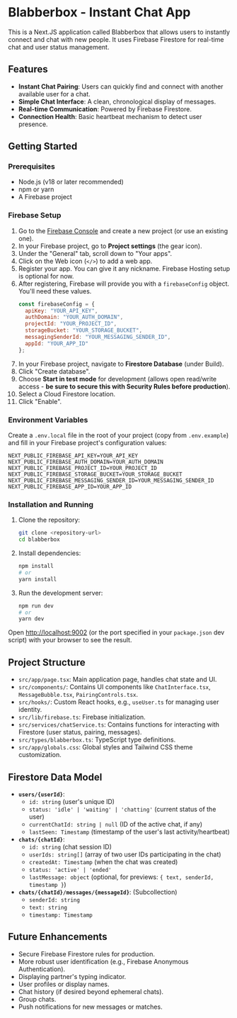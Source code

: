 # Blabberbox - Instant Chat App

This is a Next.JS application called Blabberbox that allows users to instantly connect and chat with new people. It uses Firebase Firestore for real-time chat and user status management.

## Features

- **Instant Chat Pairing**: Users can quickly find and connect with another available user for a chat.
- **Simple Chat Interface**: A clean, chronological display of messages.
- **Real-time Communication**: Powered by Firebase Firestore.
- **Connection Health**: Basic heartbeat mechanism to detect user presence.

## Getting Started

### Prerequisites

- Node.js (v18 or later recommended)
- npm or yarn
- A Firebase project

### Firebase Setup

1.  Go to the [Firebase Console](https://console.firebase.google.com/) and create a new project (or use an existing one).
2.  In your Firebase project, go to **Project settings** (the gear icon).
3.  Under the "General" tab, scroll down to "Your apps".
4.  Click on the Web icon (`</>`) to add a web app.
5.  Register your app. You can give it any nickname. Firebase Hosting setup is optional for now.
6.  After registering, Firebase will provide you with a `firebaseConfig` object. You'll need these values.
    ```javascript
    const firebaseConfig = {
      apiKey: "YOUR_API_KEY",
      authDomain: "YOUR_AUTH_DOMAIN",
      projectId: "YOUR_PROJECT_ID",
      storageBucket: "YOUR_STORAGE_BUCKET",
      messagingSenderId: "YOUR_MESSAGING_SENDER_ID",
      appId: "YOUR_APP_ID"
    };
    ```
7.  In your Firebase project, navigate to **Firestore Database** (under Build).
8.  Click "Create database".
9.  Choose **Start in test mode** for development (allows open read/write access - **be sure to secure this with Security Rules before production**).
10. Select a Cloud Firestore location.
11. Click "Enable".

### Environment Variables

Create a `.env.local` file in the root of your project (copy from `.env.example`) and fill in your Firebase project's configuration values:

```env
NEXT_PUBLIC_FIREBASE_API_KEY=YOUR_API_KEY
NEXT_PUBLIC_FIREBASE_AUTH_DOMAIN=YOUR_AUTH_DOMAIN
NEXT_PUBLIC_FIREBASE_PROJECT_ID=YOUR_PROJECT_ID
NEXT_PUBLIC_FIREBASE_STORAGE_BUCKET=YOUR_STORAGE_BUCKET
NEXT_PUBLIC_FIREBASE_MESSAGING_SENDER_ID=YOUR_MESSAGING_SENDER_ID
NEXT_PUBLIC_FIREBASE_APP_ID=YOUR_APP_ID
```

### Installation and Running

1.  Clone the repository:
    ```bash
    git clone <repository-url>
    cd blabberbox
    ```

2.  Install dependencies:
    ```bash
    npm install
    # or
    yarn install
    ```

3.  Run the development server:
    ```bash
    npm run dev
    # or
    yarn dev
    ```

Open [http://localhost:9002](http://localhost:9002) (or the port specified in your `package.json` dev script) with your browser to see the result.

## Project Structure

- `src/app/page.tsx`: Main application page, handles chat state and UI.
- `src/components/`: Contains UI components like `ChatInterface.tsx`, `MessageBubble.tsx`, `PairingControls.tsx`.
- `src/hooks/`: Custom React hooks, e.g., `useUser.ts` for managing user identity.
- `src/lib/firebase.ts`: Firebase initialization.
- `src/services/chatService.ts`: Contains functions for interacting with Firestore (user status, pairing, messages).
- `src/types/blabberbox.ts`: TypeScript type definitions.
- `src/app/globals.css`: Global styles and Tailwind CSS theme customization.

## Firestore Data Model

- **`users/{userId}`**:
  - `id: string` (user's unique ID)
  - `status: 'idle' | 'waiting' | 'chatting'` (current status of the user)
  - `currentChatId: string | null` (ID of the active chat, if any)
  - `lastSeen: Timestamp` (timestamp of the user's last activity/heartbeat)
- **`chats/{chatId}`**:
  - `id: string` (chat session ID)
  - `userIds: string[]` (array of two user IDs participating in the chat)
  - `createdAt: Timestamp` (when the chat was created)
  - `status: 'active' | 'ended'`
  - `lastMessage: object` (optional, for previews: `{ text, senderId, timestamp }`)
- **`chats/{chatId}/messages/{messageId}`**: (Subcollection)
  - `senderId: string`
  - `text: string`
  - `timestamp: Timestamp`

## Future Enhancements

- Secure Firebase Firestore rules for production.
- More robust user identification (e.g., Firebase Anonymous Authentication).
- Displaying partner's typing indicator.
- User profiles or display names.
- Chat history (if desired beyond ephemeral chats).
- Group chats.
- Push notifications for new messages or matches.
```